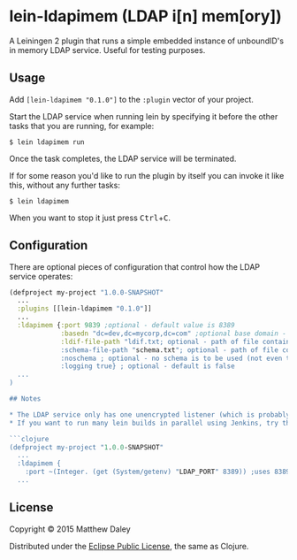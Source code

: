 # lein-ldapimem (LDAP i[n] mem[ory])

A Leiningen 2 plugin that runs a simple embedded instance of unboundID's in memory LDAP service. Useful for testing purposes.

## Usage

Add `[lein-ldapimem "0.1.0"]` to the `:plugin` vector of your project.

Start the LDAP service when running lein by specifying it before the other tasks that you are running, for example:

    $ lein ldapimem run
    
Once the task completes, the LDAP service will be terminated.

If for some reason you'd like to run the plugin by itself you can invoke it like this, without any further tasks:

    $ lein ldapimem

When you want to stop it just press <kbd>Ctrl</kbd>+<kbd>C</kbd>.

## Configuration

There are optional pieces of configuration that control how the LDAP service operates:

```clojure
(defproject my-project "1.0.0-SNAPSHOT"
  ...
  :plugins [[lein-ldapimem "0.1.0"]]
  ...
  :ldapimem {:port 9839 ;optional - default value is 8389
             :basedn "dc=dev,dc=mycorp,dc=com" ;optional base domain - default is dc=example,dc=com
             :ldif-file-path "ldif.txt; optional - path of file containing valid LDIF data
             :schema-file-path "schema.txt"; optional - path of file containing the schema
             :noschema ; optional - no schema is to be used (not even the default one)
             :logging true} ; optional - default is false
  ...
)

## Notes

* The LDAP service only has one unencrypted listener (which is probably enough for local testing).\
* If you want to run many lein builds in parallel using Jenkins, try the [Port Allocator Plugin](https://wiki.jenkins-ci.org/display/JENKINS/Port+Allocator+Plugin) to avoid port conflicts. If you assign a port to $LDAP_PORT, you can set the `:port` config option for embongo like:

```clojure
(defproject my-project "1.0.0-SNAPSHOT"
  ...
  :ldapimem {
    :port ~(Integer. (get (System/getenv) "LDAP_PORT" 8389)) ;uses 8389 if env variable not set
  ...
```

## License

Copyright © 2015 Matthew Daley

Distributed under the [Eclipse Public License](http://www.eclipse.org/legal/epl-v10.html), the same as Clojure.

